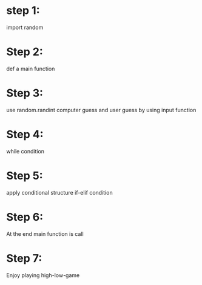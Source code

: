 # step 1:
import random

# Step 2:
def a main function

# Step 3:
use random.randint computer guess and user guess by using input function 

# Step 4:
while condition

# Step 5:
apply conditional structure if-elif condition

# Step 6:
At the end main function is call

# Step 7:
Enjoy playing high-low-game 


